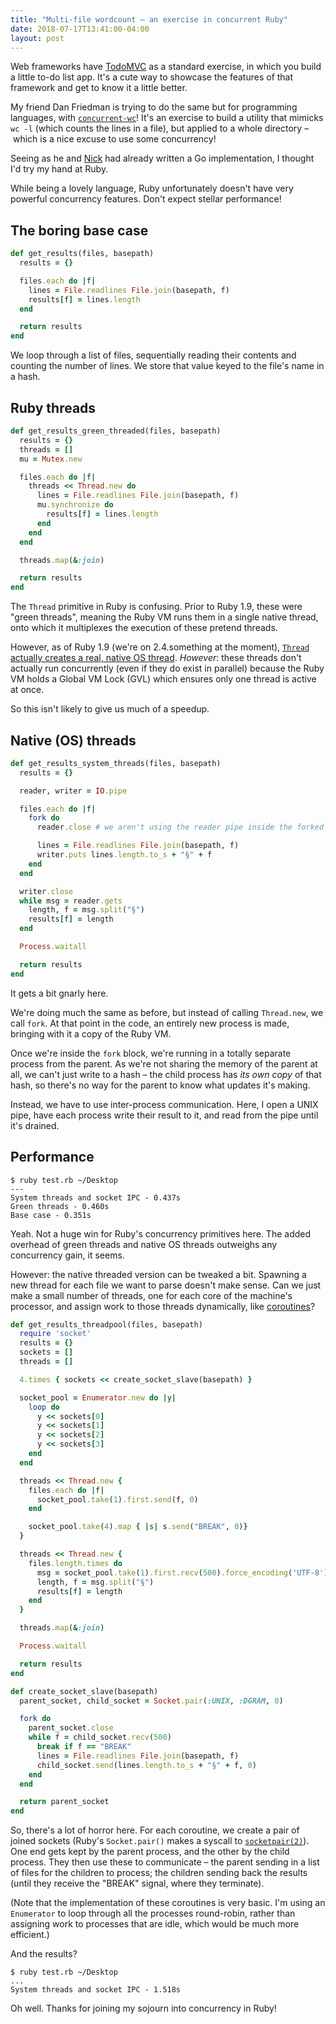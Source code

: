 ```yaml
---
title: "Multi-file wordcount – an exercise in concurrent Ruby"
date: 2018-07-17T13:41:00-04:00
layout: post
---
```


Web frameworks have [TodoMVC](http://todomvc.com/) as a standard exercise, in which you build a little to-do list app. It's a cute way to showcase the features of that framework and get to know it a little better.

My friend Dan Friedman is trying to do the same but for programming languages, with [`concurrent-wc`](https://github.com/dan-f/concurrent-wc/)! It's an exercise to build a utility that mimicks `wc -l` (which counts the lines in a file), but applied to a whole directory – which is a nice excuse to use some concurrency!

Seeing as he and [Nick](https://github.com/nicolashahn) had already written a Go implementation, I thought I'd try my hand at Ruby.

While being a lovely language, Ruby unfortunately doesn't have very powerful concurrency features. Don't expect stellar performance!

## The boring base case

```ruby
def get_results(files, basepath)
  results = {}

  files.each do |f|
    lines = File.readlines File.join(basepath, f)
    results[f] = lines.length
  end

  return results
end
```

We loop through a list of files, sequentially reading their contents and counting the number of lines. We store that value keyed to the file's name in a hash.

## Ruby threads

```ruby
def get_results_green_threaded(files, basepath)
  results = {}
  threads = []
  mu = Mutex.new

  files.each do |f|
    threads << Thread.new do
      lines = File.readlines File.join(basepath, f)
      mu.synchronize do
        results[f] = lines.length
      end
    end
  end

  threads.map(&:join)

  return results
end
```

The `Thread` primitive in Ruby is confusing. Prior to Ruby 1.9, these were "green threads", meaning the Ruby VM runs them in a single native thread, onto which it multiplexes the execution of these pretend threads.

However, as of Ruby 1.9 (we're on 2.4.something at the moment), [`Thread` actually creates a real, native OS thread](https://csinaction.com/2014/10/10/multithreading-in-the-mri-ruby-interpreter/). _However_: these threads don't actually run concurrently (even if they do exist in parallel) because the Ruby VM holds a Global VM Lock (GVL) which ensures only one thread is active at once.

So this isn't likely to give us much of a speedup.

## Native (OS) threads

```ruby
def get_results_system_threads(files, basepath)
  results = {}

  reader, writer = IO.pipe

  files.each do |f|
    fork do
      reader.close # we aren't using the reader pipe inside the forked process

      lines = File.readlines File.join(basepath, f)
      writer.puts lines.length.to_s + "§" + f
    end
  end

  writer.close
  while msg = reader.gets
    length, f = msg.split("§")
    results[f] = length
  end

  Process.waitall

  return results
end
```

It gets a bit gnarly here.

We're doing much the same as before, but instead of calling `Thread.new`, we call `fork`. At that point in the code, an entirely new process is made, bringing with it a copy of the Ruby VM.

Once we're inside the `fork` block, we're running in a totally separate process from the parent. As we're not sharing the memory of the parent at all, we can't just write to a hash – the child process has _its own copy_ of that hash, so there's no way for the parent to know what updates it's making.

Instead, we have to use inter-process communication. Here, I open a UNIX pipe, have each process write their result to it, and read from the pipe until it's drained.

## Performance

```
$ ruby test.rb ~/Desktop
---
System threads and socket IPC - 0.437s
Green threads - 0.460s
Base case - 0.351s
```

Yeah. Not a huge win for Ruby's concurrency primitives here. The added overhead of green threads and native OS threads outweighs any concurrency gain, it seems.

However: the native threaded version can be tweaked a bit. Spawning a new thread for each file we want to parse doesn't make sense. Can we just make a small number of threads, one for each core of the machine's processor, and assign work to those threads dynamically, like [coroutines](https://en.wikipedia.org/wiki/Coroutine)?

```ruby
def get_results_threadpool(files, basepath)
  require 'socket'
  results = {}
  sockets = []
  threads = []

  4.times { sockets << create_socket_slave(basepath) }

  socket_pool = Enumerator.new do |y|
    loop do
      y << sockets[0]
      y << sockets[1]
      y << sockets[2]
      y << sockets[3]
    end
  end

  threads << Thread.new {
    files.each do |f|
      socket_pool.take(1).first.send(f, 0)
    end

    socket_pool.take(4).map { |s| s.send("BREAK", 0)}
  }

  threads << Thread.new {
    files.length.times do
      msg = socket_pool.take(1).first.recv(500).force_encoding('UTF-8')
      length, f = msg.split("§")
      results[f] = length
    end
  }

  threads.map(&:join)

  Process.waitall

  return results
end

def create_socket_slave(basepath)
  parent_socket, child_socket = Socket.pair(:UNIX, :DGRAM, 0)

  fork do
    parent_socket.close
    while f = child_socket.recv(500)
      break if f == "BREAK"
      lines = File.readlines File.join(basepath, f)
      child_socket.send(lines.length.to_s + "§" + f, 0)
    end
  end

  return parent_socket
end
```

So, there's a lot of horror here. For each coroutine, we create a pair of joined sockets (Ruby's `Socket.pair()` makes a syscall to [`socketpair(2)`](http://man7.org/linux/man-pages/man2/socketpair.2.html)). One end gets kept by the parent process, and the other by the child process. They then use these to communicate – the parent sending in a list of files for the children to process; the children sending back the results (until they receive the "BREAK" signal, where they terminate).

(Note that the implementation of these coroutines is very basic. I'm using an `Enumerator` to loop through all the processes round-robin, rather than assigning work to processes that are idle, which would be much more efficient.)

And the results?

```
$ ruby test.rb ~/Desktop
...
System threads and socket IPC - 1.518s
```

Oh well. Thanks for joining my sojourn into concurrency in Ruby!
